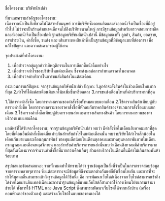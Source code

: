 ชื่อโครงงาน: บริษัทน้ำเปล่า

ที่มาและความสำคัญของโครงงาน:  
เนื่องจากน้ำเป็นสิ่งที่ขาดไม่ได้สำหรับมนุษย์ การมีบริษัทซึ่งคอยผลิตและส่งออกน้ำจึงเป็นเรื่องที่มีอยู่ทั่วไป ไม่ว่าจะเป็นร้านค้าขนาดเล็กจนไปถึงบริษัทขนาดใหญ่ การมีฐานข้อมูลสำหรับตรวจสอบการผลิตและส่งออกน้ำจึงเป็นเรื่องปกติ 
ฐานข้อมูลบริษัทผลิตน้ำเปล่านี้ มีข้อมูลของทั้ง ลูกค้า, สินค้า, ยอดขาย, การชำระเงิน, คำสั่งซื้อ, ขนส่ง และ เส้นทางของสินค้าซึ่งเป็นฐานข้อมูลที่มีข้อมูลแบบที่ต้องการ เพื่อแก้ไขปัญหา และความสะดวกของผู้ใช้งาน

จุดประสงค์ที่ทำโครงงาน:
1. เพื่อสำรวจกลุ่มลูกค้าว่ามีพฤติกรรมในการเลือกซื้อน้ำดื่มอย่างไร
2. เพื่อสำรวจกำไรของบริษัทในแต่ละเดือน ซึ่งจะส่งผลต่อการกำหนดราคาในอนาคต
3. เพื่อสำรวจค่าบริการในการขนส่งสินค้าในแต่ละเดือน

กระบวนการแก้ปัญหา:
จากฐานข้อมูลบริษัทน้ำเปล่า
ปัญหา:
1.ลูกค้าจะสั่งสินค้าในช่วงเดือนไหนมากที่สุด
2.กำไรที่ได้แต่ละเดือนมีแนวโน้มเพิ่มขึ้นหรือลดลง
3.การขนส่งเดือนไหนที่ค่าบริการมากที่สุด   

1.ใช้ตารางคำสั่งซื้อ โดยการหาผลรวมของคำสั่งซื้อทั้งหมดแบบแยกเดือน
2.ใช้ตารางสินค้าเทียบคู่กับตารางคำสั่งซื้อ โดยการหาผลรวมของราคาสั่งซื้อที่หักลบกับราคาสินค้าของจำนวนการสั่งซื้อแบบแยกเดือน
3.ใช้ตารางคำสั่งซื้อเทียบคู่กับตารางขนส่งและตารางเส้นทางสินค้า โดยการหาผลรวมของค่าบริการแบบแยกเดือน

ผลลัพธ์ที่ได้รับจากโครงงาน:
จากฐานข้อมูลบริษัทน้ำเปล่า พบว่า มีคำสั่งซื้อในเดือนสิงหาคมมากที่สุด โดยที่เดือนอื่นมีคำสั่งซื้อเฉลี่ยเท่าๆกันสำหรับกำไรในแต่ละเดือนนั้น พบว่าบริษัทได้กำไรเล็กน้อยในเดือนกันยายนและเดือนกุมภาพันธ์ 
ขาดทุนเล็กน้อยในเดือนตุลาคมและขาดทุนหลายพันบาทในเดือนกรกฎาคมและเดือนพฤศจิกายน และสำหรับค่าบริการการขนส่งนั้นพบว่าเดือนสิงหาคมมีค่าบริการมากที่สุดอันเนื่องมาจากจำนวนคำสั่งซื้อที่มากกว่าเดือนอื่นๆ ส่วนค่าบริการในเดือนอื่นมีค่าไม่เกินสองพันห้าร้อยบาท


สรุปผลและข้อเสนอแนะ:
จากทั้งหมดทำให้ทราบได้ว่า ฐานข้อมูลเป็นสิ่งที่จำเป็นในการตรวจสอบข้อมูลจากตารางหลายๆตาราง ซึ่งแต่ละตารางจะมีข้อมูลที่ถึงจะแตกต่างกันแต่ก็ยังเชื่อมโยงกัน และการที่จะทำให้บุคคลอื่นสามารถเข้าถึงฐานข้อมูลได้วิธีหนึ่ง 
คือ การพัฒนาเว็บไซต์เนื่องจากเว็บไซต์สามารถเข้าถึงได้ง่ายโดยผ่านอินเทอร์เน็ตและการนำฐานข้อมูลขึ้นบนเว็บไซต์ก็สามารถใช้การเขียนโปรแกรมเข้ามาช่วยได้ ทั้งการใช้ HTML และ Java Script ซึ่งสามารถพัฒนาเว็บไซต์ได้จากหลังบ้าน
(เครื่องคอมพิวเตอร์ของตัวเอง) และสร้างเว็บไซต์ในแบบของตนเองได้ 

